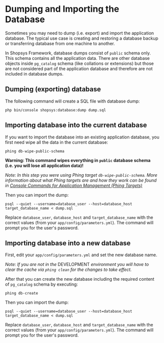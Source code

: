 # Dumping and Importing the Database
Sometimes you may need to dump (i.e. export) and import the application database.
The typical use case is creating and restoring a database backup or transferring database from one machine to another.

In Shopsys Framework, database dumps consist of `public` schema only.
This schema contains all the application data.
There are other database objects inside `pg_catalog` schema (like collations or extensions) but those are not considered part of the application database and therefore are not included in database dumps.  

## Dumping (exporting) database 
The following command will create a SQL file with database dump:
```
php bin/console shopsys:database:dump dump.sql
```

## Importing database into the current database
If you want to import the database into an existing application database, you first need wipe all the data in the current database:
```
phing db-wipe-public-schema
```
**Warning: This command wipes everything in `public` database schema (i.e. you will lose all application data)!**

*Note: In this step you were using Phing target `db-wipe-public-schema`. 
More information about what Phing targets are and how they work can be found in [Console Commands for Application Management (Phing Targets)](/docs/introduction/console-commands-for-application-management-phing-targets.md)*

Then you can import the dump:
```
psql --quiet --username=database_user --host=database_host target_database_name < dump.sql
```

Replace `database_user`, `database_host` and `target_database_name` with the correct values (from your `app/config/parameters.yml`).
The command will prompt you for the user's password.

## Importing database into a new database
First, edit your `app/config/parameters.yml` and set the new database name.

*Note: If you are not in the* DEVELOPMENT *environment you will have to clear the cache via `phing clean` for the changes to take effect.*

After that you can create the new database including the required content of `pg_catalog` schema by executing:
```
phing db-create
```

Then you can import the dump:
```
psql --quiet --username=database_user --host=database_host target_database_name < dump.sql
```

Replace `database_user`, `database_host` and `target_database_name` with the correct values (from your `app/config/parameters.yml`).
The command will prompt you for the user's password.
